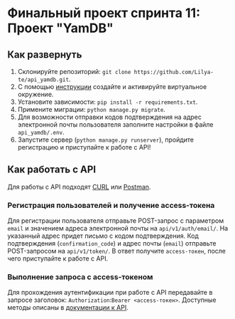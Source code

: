 # Финальный проект спринта 11: Проект "YamDB"

## Как развернуть
1. Склонируйте репозиторий: ```git clone https://github.com/Lilya-te/api_yamdb.git```.
2. С помощью [инструкции](https://python-scripts.com/virtualenv) создайте 
и активируйте виртуальное окружение.
4. Установите зависимости: ```pip install -r requirements.txt```.
5. Примените миграции: ```python manage.py migrate```.
6. Для возможности отправки кодов подтверждения на адрес электронной почты пользователя заполните настройки в файле ```api_yamdb/.env```.
7. Запустите сервер (```python manage.py runserver```), пройдите регистрацию и приступайте к работе с API!

## Как работать с API
Для работы с API подходят [CURL](https://losst.ru/kak-polzovatsya-curl) 
или [Postman](https://www.postman.com).

### Регистрация пользователей и получение access-токена
Для регистрации пользователя отправьте POST-запрос с параметром ```email``` и значением адреса электронной почты на ```api/v1/auth/email/```. На указанный адрес придет письмо с кодом подтверждения. Код подтверждения (```confirmation_code```) и адрес почты (```email```) отправьте POST-запросом на ```api/v1/token/```. В ответ получите ```access-токен```, после чего приступайте к работе с API.

### Выполнение запроса с access-токеном
Для прохождения аутентификации при работе с API передавайте в запросе заголовок: `Authorization`:`Bearer <access-токен>`.
Доступные методы описаны в [документации к API](http://localhost:8000/redoc/).
